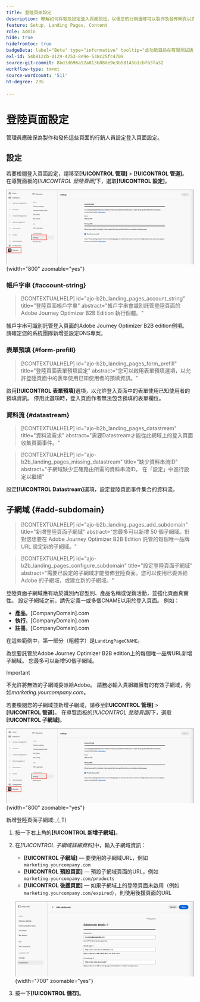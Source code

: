 ```yaml
---
title: 登陸頁面設定
description: 瞭解如何存取及設定登入頁面設定，以便您的行銷團隊可以製作及發佈網頁以支援其行銷活動。
feature: Setup, Landing Pages, Content
role: Admin
hide: true
hidefromtoc: true
badgeBeta: label="Beta" type="informative" tooltip="此功能目前在有限測試版中提供"
exl-id: 54b812cb-0129-4253-8e9e-538c25fc4709
source-git-commit: 8bd3d696a52a813b88de9e3b58145b1cbfb3fa32
workflow-type: tm+mt
source-wordcount: '511'
ht-degree: 23%

---
```


# 登陸頁面設定

管理員應確保為製作和發佈這些頁面的行銷人員設定登入頁面設定。

## 設定

若要檢閱登入頁面設定，請移至&#x200B;**[!UICONTROL 管理]** > **[!UICONTROL 管道]**。 在導覽面板的&#x200B;_[!UICONTROL 登陸頁面]_&#x200B;下，選取&#x200B;**[!UICONTROL 設定]**。

![登陸頁面設定](./assets/config-landing-pages-settings.png){width="800" zoomable="yes"}

### 帳戶字串 {#account-string}

>[!CONTEXTUALHELP]
>id="ajo-b2b_landing_pages_account_string"
>title="登陸頁面帳戶字串"
>abstract="帳戶字串會識別託管登陸頁面的 Adobe Journey Optimizer B2B Edition 執行個體。"

帳戶字串可識別託管登入頁面的Adobe Journey Optimizer B2B edition例項。 請確定您的系統團隊新增並設定DNS專案。

### 表單預填 {#form-prefill}

>[!CONTEXTUALHELP]
>id="ajo-b2b_landing_pages_form_prefill"
>title="登陸頁面表單預填設定"
>abstract="您可以啟用表單預填選項，以允許登陸頁面中的表單使用已知使用者的預填資訊。"

啟用&#x200B;**[!UICONTROL 表單預填]**&#x200B;選項，以允許登入頁面中的表單使用已知使用者的預填資訊。 停用此選項時，登入頁面作者無法包含預填的表單欄位。

### 資料流 {#datastream}

>[!CONTEXTUALHELP]
>id="ajo-b2b_landing_pages_datastream"
>title="資料流需求"
>abstract="需要Datastream才能從此網域上的登入頁面收集頁面事件。"

>[!CONTEXTUALHELP]
>id="ajo-b2b_landing_pages_missing_datastream"
>title="缺少資料串流ID"
>abstract="子網域缺少正確路由所需的資料串流ID。 在「設定」中進行設定以繼續"

設定&#x200B;**[!UICONTROL Datastream]**&#x200B;選項，設定登陸頁面事件集合的資料流。

## 子網域 {#add-subdomain}

>[!CONTEXTUALHELP]
>id="ajo-b2b_landing_pages_add_subdomain"
>title="新增登陸頁面子網域"
>abstract="您最多可以新增 50 個子網域。針對您想要在 Adobe Journey Optimizer B2B Edition 託管的每個唯一品牌 URL 設定新的子網域。"

>[!CONTEXTUALHELP]
>id="ajo-b2b_landing_pages_configure_subdomain"
>title="設定登陸頁面子網域"
>abstract="需要已設定的子網域才能發佈登陸頁面。您可以使用已委派給 Adobe 的子網域，或建立新的子網域。"

登陸頁面子網域應有助於識別內容型別、產品名稱或促銷活動，並強化頁面真實性。 設定子網域之前，請先定義一或多個CNAME以用於登入頁面。 例如：

* **產品**。[CompanyDomain].com
* **執行**。[CompanyDomain].com
* **註冊**。[CompanyDomain].com

在這些範例中，第一部分（粗體字）是`LandingPageCNAME`。

為您要託管於Adobe Journey Optimizer B2B edition上的每個唯一品牌URL新增子網域。 您最多可以新增50個子網域。

>[!IMPORTANT]
>
>不允許將無效的子網域委派給Adobe。 請務必輸入貴組織擁有的有效子網域，例如&#x200B;_marketing.yourcompany.com_。

若要檢閱您的子網域並新增子網域，請移至&#x200B;**[!UICONTROL 管理]** > **[!UICONTROL 管道]**。 在導覽面板的&#x200B;_[!UICONTROL 登陸頁面]_&#x200B;下，選取&#x200B;**[!UICONTROL 子網域]**。

![登陸頁面子網域](./assets/config-landing-pages-settings.png){width="800" zoomable="yes"}

新增登陸頁面子網域&#x200B;:_(_T)

1. 按一下右上角的&#x200B;**[!UICONTROL 新增子網域]**。

1. 在&#x200B;_[!UICONTROL 子網域詳細資料]_&#x200B;中，輸入子網域資訊：

   * **[!UICONTROL 子網域]** — 要使用的子網域URL，例如`marketing.yourcompany.com`
   * **[!UICONTROL 預設頁面]** — 預設子網域頁面的URL，例如`marketing.yourcompany.com/products`
   * **[!UICONTROL 後援頁面]** — 如果子網域上的登陸頁面未啟用（例如`marketing.yourcompany.com/expired`），則使用後援頁面的URL

   ![新增登陸頁面子網域](./assets/config-landing-pages-add-subdomain.png){width="700" zoomable="yes"}

1. 按一下&#x200B;**[!UICONTROL 儲存]**。
